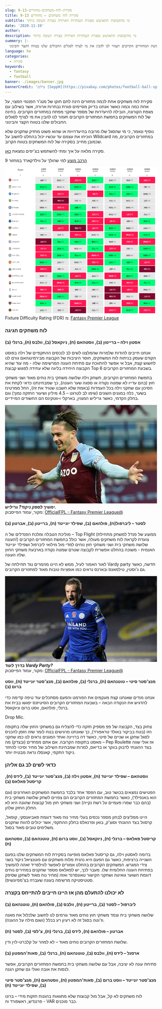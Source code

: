 ```yaml
---
slug: סקירת-לוח-משחקים-מחזורים-9-13
title: סקירת לוח משחקים – מחזורים 9-13
subtitle: מי מהקבוצות תתאושש מפגרת הנבחרות הארורה בצורה הטובה ביותר
date: '2020-11-19'
author:
description: מי מהקבוצות תתאושש מפגרת הנבחרות הארורה בצורה הטובה ביותר
summery: |-
  סקירת לוח משחקים אחת לכמה מחזורים הינה לחם חוקו של מנג'ר הפנטזי המצוי, על אחת כמה וכמה כאשר אנחנו בדיוק מסיימים פגרת נבחרות ארורה, אשר בשילוב עם מגפת הקורונה, הובילה להיעדרות של מספר שחקני מפתח במחזורים הקרובים. בחינה של לוח המשחקים בחמשת המחזורים הקרובים תעזור לנו להבין את מי לצרף לסגלים החבולים שלנו בטווח הקצר והבינוני.
language: he
categories:
  - סקירה
keywords:
  - fantasy
  - football
banner: ./images/banner.jpg
bannerCredit: 'צילום [SeppH](https://pixabay.com/photos/football-ball-sport-goal-kick-1678992/) ב [Pixabay](https://pixabay.com/)'
---
```


<p>
  סקירת לוח משחקים אחת לכמה מחזורים הינה לחם חוקו של מנג'ר הפנטזי המצוי, על אחת
  כמה וכמה כאשר אנחנו בדיוק מסיימים פגרת נבחרות ארורה, אשר בשילוב עם מגפת
  הקורונה, הובילה להיעדרות של מספר שחקני מפתח במחזורים הקרובים. בחינה של לוח
  המשחקים בחמשת המחזורים הקרובים תעזור לנו להבין את מי לצרף לסגלים החבולים שלנו
  בטווח הקצר והבינוני.
</p>
<p>
  נוסיף ונאמר, כי מי שהסגל שלו מרובה בהיעדרויות או שהוא פשוט מחזיק שחקנים שלא
  הוכיחו את עצמם עד עכשיו יכול בהחלט לחשוב על Wildcard במחזורים הקרובים, מה
  שכמובן מחייב בסקירה של לוח המשחקים בטווח הקרוב.
</p>
<p class="comment-link">
סקירה מלאה על איך ומתי להשתמש בצ'יפים נמצאת <a href="הציפים-שלנו">כאן</a>.
</p>
<p class="comment-link">
  <a href="הגיע-הזמן-אומרת-אימי-Wildcard-למחזור-9">הרכב מוצע</a> למי שהולך על ווילדקארד במחזור 9
</p>

![Fixture Difficulty Rating (FDR)](./images/1.png)
<span class="credit-link">
Fixture Difficulty Rating (FDR) מ:
<a href="https://fantasy.premierleague.com/fixtures/fdr"> Fantasy Premier League</a>
</span>

<h3>לוח משחקים חגיגה</h3>
<h4>
  אסטון וילה – ברייטון (ב), ווסטהאם (ח), ניוקאסל (ב), וולבס (ח), ברנלי
    (ב)
</h4>
<p>
  אנחנו חייבים להודות שלמרות שהמלצנו לשים לב לנכסים ההתקפיים של וילה בפוסט הקודם
  שעסק בניתוח לוח המשחקים, חוסר היציבות של הקבוצה מבירמינגהאם גורם לנו לחשוש
  קצת, אבל אי אפשר להתווכח עם פתיחת העונה המרשימה שלה - מה עוד שהיא הקבוצה
  היחידה בליגה שלא עתידה לפגוש קבוצת Top 6 בשבעת המחזורים הקרובים.
</p>
<p>
  בחמשת המחזורים הקרובים, תשחק וילה שלושה משחקי בית נוחים מאוד ושני משחקי חוץ
  (בהם עדייו לא שמטה נקודה או ספגה שער העונה), כך שמבחינתנו כדאי לקחת את הסיכון
  עם שחקני וילה בכל העמדות (באמת שלא חשבנו שנגיד את זה), החל ממרטינז בשער, כלה
  במגנים השונים (שימו לב לטרגט – 4.5 מיליון ושיעור החזקה נמוך) וגם בחלק הקדמי,
  כאשר גריליש המצוין, בארקלי ו‑ווטקינס הם החשודים המיידיים.
</p>

![ימשיך לספק ניקוד? גריליש](./images/2.png)
<span class="credit-link">
<strong><em>ימשיך לספק ניקוד? גריליש.</em></strong>
<br>מקור, עמוד הפייסבוק:
<a href="https://www.facebook.com/OfficialFPL/"> OfficialFPL - Fantasy Premier League@</a>
</span>

<h4>
  לסטר – ליברפול(ח), פולהאם (ב), שפילד יונייטד (ח), ברייטון (ב), אברטון
    (ב)
</h4>
<p>
  מוליכת הטבלה ומלכת הפנדלים של ה – Top Flight (ממוצע של פנדל למשחק מתחילת
  העונה!) צועדת לקראת לוח משחקים מעולה, אשר כולל בחמשת המחזורים הקרובים שלושה
  משחקי בית ושני משחקי חוץ נוחים למדי מול מילואי ליברפול ושפילד יונייטד האנמית -
  משוכה בהחלט אפשרית לקבוצה שטרם שמטה נקודה בארבעת משחקי החוץ שלה העונה.
</p>
<p>
  לאור האמור לעיל, ממש לא היינו מהמרים נגד תחילתה של Vardy party חדשה, כאשר גם
  ג'וסטין, טילמאנס ובארנס נראים כמו אופציות טובות מאוד למחזורים הקרובים.
</p>

![בדרך לעוד Vardy Party?](./images/3.jpg)
<span class="credit-link">
<strong><em>בדרך לעוד Vardy Party?</em></strong>
<br>מקור, עמוד הפייסבוק:
<a href="https://www.facebook.com/OfficialFPL/"> OfficialFPL - Fantasy Premier League@</a>
</span>

<h4>
  מנצ'סטר סיטי – טוטנהאם (ח), ברנלי (ב), פולהאם (ב), מנצ'סטר יונייטד (ח),
    ווסט ברום (ב)
</h4>
<p>
  אנחנו מודים שאנחנו קצת מעקמים את הפורמט והפעם מסתכלים עוד טיפה קדימה כדי
  להדגיש את הנקודה הבאה – בשבעת המחזורים הקרובים הסיטיזנס יפגשו בבית את ברנלי,
  פולהאם, ווסט ברום וניוקאסל.
</p>
<p>Drop Mic.</p>
<p>
  צחוק בצד, הקבוצה של פפ מספיק חזקה כדי להצליח גם במשחקי החוץ שלה בתקופה הזו
  (בטח בביקור באולד טראפורד), כך שאנחנו מרגישים בנוח לומר שזה הזמן להכניס לסגל
  שחקן או שניים של סיטי, כאשר דה ברויינה ואחד המגנים נראים לנו כמו שחקני מאסט
  בתקופה הקרובה. אם אתם מפחדים (ובצדק) מה – Pep Roulette אז אולי שווה בצד ההגנתי
  לדבוק בווקר או בדיאס, למרות שמבחינת השילוב של מחיר וסיכוי להחזר ניקוד התקפי,
  קאנסלו נראה מבטיח יותר.
</p>
<h3>כדאי לשים לב גם אליהן</h3>
<h4>
  ווסטהאם – שפילד יונייטד (ח), אסטון וילה (ב), מנצ'סטר יונייטד (ב), לידס (ח),
    קריסטל פאלאס (ב)
</h4>
<p>
  הפטישים נמצאים בכושר טוב, עם הפסד אחד בלבד בחמשת המשחקים האחרונים (וגם הוא
  באנפילד), כאשר בחמשת המחזורים הקרובים הם צפויים לשחק שלושה משחקי בית (בהם כבר
  שמרו פעמיים על רשת נקייה) ושני משחקי חוץ מול קבוצות שהגנה היא לא החלק החזק
  שלהן.
</p>
<p>
  היינו ממליצים לבחון מספר נכסים בעלי מחיר נוח מאוד דוגמת פאביאנסקי, קופאל,
  קרסוול בצד ההגנתי וסוצ'ק, בואן ופרנאלס בחלק ההתקפי, אשר יכולים להוות שחקנים
  משלימים טובים מאוד בסגל.
</p>
<h4>
  קריסטל פאלאס – ברנלי (ח), ניוקאסל (ב), ווסט ברום (ח), טוטנהאם (ב), ווסטהאם
    (ח)
</h4>
<p>
  בדומה לאסטון וילה, גם קריסטל פאלאס מופיעה בסקירת לוח המשחקים שלנו בפעם השנייה
  ברציפות, כאשר גם הפעם היא נהנית מלוח משחקים עם פוטנציאל ניקוד בשני צידי המגרש.
  המשחקים הקרובים בהחלט אמורים לאפשר לווילפריד זאהה להמשיך בפתיחת העונה החלומית
  שלו. מעבר לכך, יש לפאלאס מספר שחקנים במחירים נוחים דוגמת השוער גואיטה ושחקני
  הקישור טאונסרנד ואזה (מחיר נוח מאוד לשחקן שסיפק סטטיסטיקה מרשימה בעונה שעברה
  בצ'מפיונשיפ).
</p>
<h3>לא יכולנו להתעלם מהן אז היינו חייבים להתייחס בקצרה</h3>
<h4>
  ליברפול – לסטר (ב), ברייטון (ח), וולבס (ב), פולהאם (ח), טוטנהאם (ב)
</h4>
<p>
  שלושה משחקי בית וצמד משחקי חוץ נוחים מאוד גורמים לנו לחשוב שלכלול את מאנה
  וז'וטה בסגל זה לא רעיון רע בכלל (ושום מילה על ההגנה).
</p>
<h4>אברטון – פולהאם (ח), לידס (ב), ברנלי (ח), צ'לסי (ב), לסטר (ח)</h4>
<p>שלושת המחזורים הקרובים נוחים מאוד – לא למהר על קלברט-לוין ודין.</p>
<h4>
  ארסנל – לידס (ח), וולבס (ב), טוטנהאם (ח), ברנלי (ב), סאות'המפטון (ב)
</h4>
<p>
  פתיחת עונה לא יציבה, אבל עם שלושה משחקי בית בחמשת המחזורים הקרובים, אפשר לנסות
  את אובה ואולי גם שחקן הגנה.
</p>
<h4>
  מנצ'סטר יונייטד – ווסט ברום (ב), סאות'המפטון (ח), ווסטהאם (ח), מנצ'סטר סיטי
    (ב), שפילד יונייטד (ח)
</h4>
<p>
  לוח משחקים לא קל, אבל מול קבוצות שלא מתגאות בהגנות חזקות מידי – ברונו פרננדש,
  ראשפורד וה - VAR כבר מוכנים.
</p>
